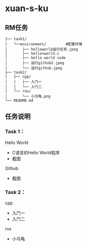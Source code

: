 # xuan-s-ku  
## RM任务
```
├── task1/
│   └──environment/         #配置环境
│       ├── helloworld运行任务.jpeg
│       ├── hello+world.c
│       ├── hello world code
│       ├── 运行github2.jpeg
│       └── 运行github.jpeg
├── task2/
│   ├── cpp/
│   |   ├── 入门一
│   │   └── 入门二
│   └── ros/
│       └── 小乌龟.png
└── README.md
```
## 任务说明

### Task 1： 
Hello World
- C语言的Hello World程序
- 截图

Github
- 截图

### Task 2： 
cpp
- 入门一
- 入门二

ros 
- 小乌龟
